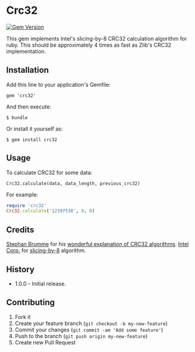 # Crc32

[![Gem Version](https://badge.fury.io/rb/crc32.svg)](http://badge.fury.io/rb/crc32)

This gem implements Intel's slicing-by-8 CRC32 calculation algorithm for ruby. This should be approximately 4 times as fast as Zlib's CRC32 implementation.

## Installation

Add this line to your application's Gemfile:

    gem 'crc32'

And then execute:

    $ bundle

Or install it yourself as:

    $ gem install crc32

## Usage

To calculate CRC32 for some data:

    Crc32.calculate(data, data_length, previous_crc32)

For example:

```ruby
require 'crc32'
Crc32.calculate('12397538', 8, 0)
```

## Credits

[Stephan Brumme](http://stephan-brumme.com/aboutme/vitae.html) for his [wonderful explanation of CRC32 algorithms](http://create.stephan-brumme.com/crc32/).
[Intel Corp.](http://intel.com) for [slicing-by-8](http://sourceforge.net/projects/slicing-by-8/) algorithm.

## History

* 1.0.0 - Initial release.

## Contributing

1. Fork it
2. Create your feature branch (`git checkout -b my-new-feature`)
3. Commit your changes (`git commit -am 'Add some feature'`)
4. Push to the branch (`git push origin my-new-feature`)
5. Create new Pull Request
